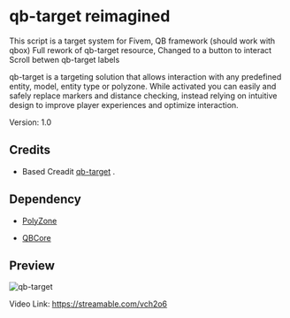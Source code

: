 
# qb-target reimagined
This script is a target system for Fivem, QB framework (should work with qbox)
Full rework of qb-target resource,
Changed to a button to interact
Scroll betwen qb-target labels

qb-target is a targeting solution that allows interaction with any predefined entity, model, entity type or polyzone. While activated you can easily and safely replace markers and distance checking, instead relying on intuitive design to improve player experiences and optimize interaction.

Version: 1.0

## Credits

* Based Creadit [qb-target](https://github.com/qbcore-framework/qb-target) .

## Dependency

* [PolyZone](https://github.com/mkafrin/PolyZone)

* [QBCore](https://github.com/qbcore-framework/qb-core)

## Preview

![qb-target](https://r2.fivemanage.com/otfz57BS2qNaP9onC2Ljx/Screenshot2025-10-21190051.png)

Video Link: https://streamable.com/vch2o6